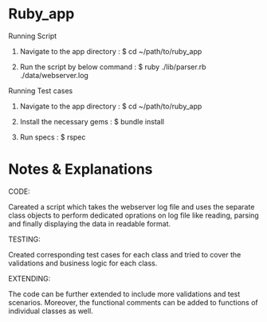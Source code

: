 # Ruby_app

Running Script

1. Navigate to the app directory :
$ cd ~/path/to/ruby_app

2. Run the script by below command :
$ ruby ./lib/parser.rb ./data/webserver.log

Running Test cases

1. Navigate to the app directory :
$ cd ~/path/to/ruby_app

2. Install the necessary gems :
$ bundle install

3. Run specs :
$ rspec

# Notes & Explanations

CODE:

Careated a script which takes the webserver log file and uses the separate class objects to perform dedicated oprations on log file like reading, parsing and finally displaying the data in readable format.

TESTING:

Created corresponding test cases for each class and tried to cover the validations and business logic for each class.

EXTENDING:

The code can be further extended to include more validations and test scenarios. Moreover, the functional comments can be added to functions of individual classes as well.
